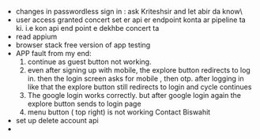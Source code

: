 - changes in passwordless sign in : ask Kriteshsir and let abir da know\
- user access granted concert set er api er endpoint konta ar pipeline ta ki. i.e kon api end point e dekhbe concert ta
- read appium
- browser stack free version of app testing
- 
  APP fault from my end:
  1) continue as guest button not working.
  2) even after signing up with mobile, the explore button redirects to log in. then the login screen asks for mobile , then otp. after logging in like that the explore  button still redirects to login and cycle continues
  3) The google login works correctly. but  after google login again the explore button sends to login page
  4) menu button ( top right) is not working
Contact Biswahit 
- set up delete account api
- 